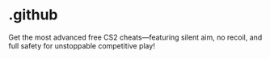 # .github
Get the most advanced free CS2 cheats—featuring silent aim, no recoil, and full safety for unstoppable competitive play!
